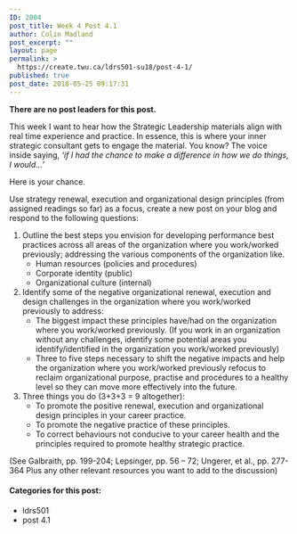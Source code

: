 ```yaml
---
ID: 2004
post_title: Week 4 Post 4.1
author: Colin Madland
post_excerpt: ""
layout: page
permalink: >
  https://create.twu.ca/ldrs501-su18/post-4-1/
published: true
post_date: 2018-05-25 09:17:31
---
```

<strong>There are no post leaders for this post.</strong>

This week I want to hear how the Strategic Leadership materials align with real time experience and practice. In essence, this is where your inner strategic consultant gets to engage the material. You know? The voice inside saying, _‘if I had the chance to make a difference in how we do things, I would…’_

Here is your chance.

Use strategy renewal, execution and organizational design principles (from assigned readings so far) as a focus, create a new post on your blog and respond to the following questions:
<ol>
 	<li>Outline the best steps you envision for developing performance best practices across all areas of the organization where you work/worked previously; addressing the various components of the organization like.
<ul>
 	<li>Human resources (policies and procedures)</li>
 	<li>Corporate identity (public)</li>
 	<li>Organizational culture (internal)</li>
</ul>
</li>
 	<li>Identify some of the negative organizational renewal, execution and design challenges in the organization where you work/worked previously to address:
<ul>
 	<li>The biggest impact these principles have/had on the organization where you work/worked previously. (If you work in an organization without any challenges, identify some potential areas you identify/identified in the organization you work/worked previously)</li>
 	<li>Three to five steps necessary to shift the negative impacts and help the organization where you work/worked previously refocus to reclaim organizational purpose, practise and procedures to a healthy level so they can move more effectively into the future.</li>
</ul>
</li>
 	<li>Three things you do (3+3+3 = 9 altogether):
<ul>
 	<li>To promote the positive renewal, execution and organizational design principles in your career practice.</li>
 	<li>To promote the negative practice of these principles.</li>
 	<li>To correct behaviours not conducive to your career health and the principles required to promote healthy strategic practice.</li>
</ul>
</li>
</ol>
(See Galbraith, pp. 199-204; Lepsinger, pp. 56 – 72; Ungerer, et al., pp. 277-364 Plus any other relevant resources you want to add to the discussion)
<h4>Categories for this post:</h4>
<ul>
 	<li>ldrs501</li>
 	<li>post 4.1</li>
</ul>
&nbsp;